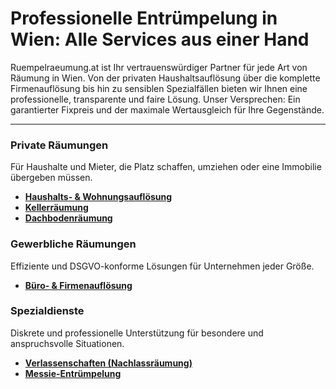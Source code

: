 # Professionelle Entrümpelung in Wien: Alle Services aus einer Hand

Ruempelraeumung.at ist Ihr vertrauenswürdiger Partner für jede Art von Räumung in Wien. Von der privaten Haushaltsauflösung über die komplette Firmenauflösung bis hin zu sensiblen Spezialfällen bieten wir Ihnen eine professionelle, transparente und faire Lösung. Unser Versprechen: Ein garantierter Fixpreis und der maximale Wertausgleich für Ihre Gegenstände.

---

### Private Räumungen

Für Haushalte und Mieter, die Platz schaffen, umziehen oder eine Immobilie übergeben müssen.

*   **[Haushalts- & Wohnungsauflösung](./haushaltsauflosung/)**
*   **[Kellerräumung](./kellerraeumung/)**
*   **[Dachbodenräumung](./dachbodenraeumung/)**

### Gewerbliche Räumungen

Effiziente und DSGVO-konforme Lösungen für Unternehmen jeder Größe.

*   **[Büro- & Firmenauflösung](./firmenauflosung/)**

### Spezialdienste

Diskrete und professionelle Unterstützung für besondere und anspruchsvolle Situationen.

*   **[Verlassenschaften (Nachlassräumung)](./verlassenschaft/)**
*   **[Messie-Entrümpelung](./messie-entruempelung/)**